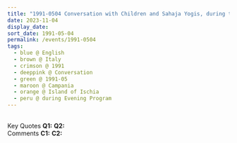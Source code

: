 ```yaml
---
title: "1991-0504 Conversation with Children and Sahaja Yogis, during the Evening Program (late evening), the day before Sahasrāra Pūjā, Cinema, Island of Ischia (1 hour from Naples), Campania, Italy"
date: 2023-11-04
display_date: 
sort_date: 1991-05-04
permalink: /events/1991-0504
tags:
  - blue @ English
  - brown @ Italy
  - crimson @ 1991
  - deeppink @ Conversation
  - green @ 1991-05
  - maroon @ Campania
  - orange @ Island of Ischia
  - peru @ during Evening Program
---
```


<br>

<wave-list>
  <list-title color="DarkSeaGreen" width="55">Key Quotes</list-title>
  <list-item color="BlanchedAlmond" width="280"><b>Q1:</b> <i></i></list-item>
  <list-item color="Lavender" width="280"><b>Q2:</b> <i></i></list-item>
</wave-list>

<br>

<wave-list>
  <list-title color="DarkSeaGreen" width="55">Comments</list-title>
  <list-item color="BlanchedAlmond" width="280"><b>C1:</b> <i></i></list-item>
  <list-item color="Lavender" width="280"><b>C2:</b> <i></i></list-item>
</wave-list>